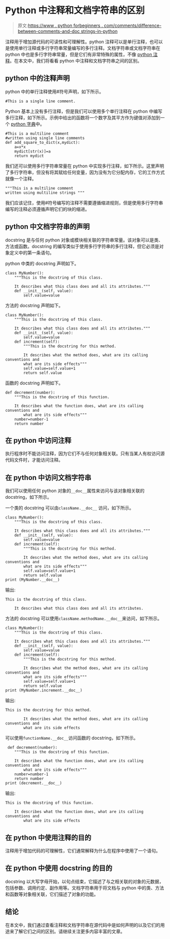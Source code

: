 # Python 中注释和文档字符串的区别

> 原文:[https://www . python forbeginners . com/comments/difference-between-comments-and-doc strings-in-python](https://www.pythonforbeginners.com/comments/difference-between-comments-and-docstrings-in-python)

注释用于增加源代码的可读性和可理解性。python 注释可以是单行注释，也可以是使用单行注释或多行字符串常量编写的多行注释。文档字符串或文档字符串在 python 中也是多行字符串常量，但是它们有非常特殊的属性，不像 [python 注释](https://www.pythonforbeginners.com/comments/comments-in-python)。在本文中，我们将看看 python 中注释和文档字符串之间的区别。

## python 中的注释声明

python 中的单行注释使用#符号声明，如下所示。

```
#This is a single line comment.
```

Python 基本上没有多行注释，但是我们可以使用多个单行注释在 python 中编写多行注释，如下所示。示例中给出的函数将一个数字及其平方作为键值对添加到一个 [python 字典](https://www.pythonforbeginners.com/dictionary/how-to-use-dictionaries-in-python/)中。

```
#This is a multiline comment
#written using single line comments
def add_square_to_dict(x,mydict):
    a=x*x
    mydict[str(x)]=a
    return mydict
```

我们还可以使用多行字符串常量在 python 中实现多行注释，如下所示。这里声明了多行字符串，但没有将其赋给任何变量，因为没有为它分配内存，它的工作方式就像一个注释。

```
"""This is a multiline comment 
written using multiline strings """
```

我们应该记住，使用#符号编写的注释不需要遵循缩进规则，但是使用多行字符串编写的注释必须遵循声明它们的块的缩进。

## python 中文档字符串的声明

docstring 是与任何 python 对象或模块相关联的字符串常量。该对象可以是类、方法或函数。docstring 的编写类似于使用多行字符串的多行注释，但它必须是对象定义中的第一条语句。

python 中类的 docstring 声明如下。

```
class MyNumber():
    """This is the docstring of this class.

    It describes what this class does and all its attributes."""
    def __init__(self, value):
        self.value=value
```

方法的 docstring 声明如下。

```
class MyNumber():
    """This is the docstring of this class.

    It describes what this class does and all its attributes."""
    def __init__(self, value):
        self.value=value
    def increment(self):
        """This is the docstring for this method.

        It describes what the method does, what are its calling conventions and
        what are its side effects"""
        self.value=self.value+1
        return self.value
```

函数的 docstring 声明如下。

```
def decrement(number):
    """This is the docstring of this function.

    It describes what the function does, what are its calling conventions and
        what are its side effects"""
    number=number-1
    return number
```

## 在 python 中访问注释

执行程序时不能访问注释，因为它们不与任何对象相关联。只有当某人有权访问源代码文件时，才能访问注释。

## 在 python 中访问文档字符串

我们可以使用任何 python 对象的`__doc__`属性来访问与该对象相关联的 docstring，如下所示。

一个类的 docstring 可以由`className.__doc__` 访问，如下所示。

```
class MyNumber():
    """This is the docstring of this class.

    It describes what this class does and all its attributes."""
    def __init__(self, value):
        self.value=value
    def increment(self):
        """This is the docstring for this method.

        It describes what the method does, what are its calling conventions and
        what are its side effects"""
        self.value=self.value+1
        return self.value
print (MyNumber.__doc__)
```

输出:

```
This is the docstring of this class.

    It describes what this class does and all its attributes.
```

方法的 docstring 可以使用`className.methodName.__doc__`来访问，如下所示。

```
class MyNumber():
    """This is the docstring of this class.

    It describes what this class does and all its attributes."""
    def __init__(self, value):
        self.value=value
    def increment(self):
        """This is the docstring for this method.

        It describes what the method does, what are its calling conventions and
        what are its side effects"""
        self.value=self.value+1
        return self.value
print (MyNumber.increment.__doc__) 
```

输出:

```
This is the docstring for this method.

        It describes what the method does, what are its calling conventions and
        what are its side effects
```

可以使用`functionName.__doc__`访问函数的 docstring，如下所示。

```
 def decrement(number):
    """This is the docstring of this function.

    It describes what the function does, what are its calling conventions and
        what are its side effects"""
    number=number-1
    return number
print (decrement.__doc__)
```

输出:

```
This is the docstring of this function.

    It describes what the function does, what are its calling conventions and
        what are its side effects
```

## 在 python 中使用注释的目的

注释用于增加代码的可理解性，它们通常解释为什么在程序中使用了一个语句。

## 在 python 中使用 docstring 的目的

docstring 以大写字母开始，以句点结束，它描述了与之相关联的对象的元数据，包括参数、调用约定、副作用等。文档字符串用于将文档与 python 中的类、方法和函数等对象相关联，它们描述了对象的功能。

## 结论

在本文中，我们通过查看注释和文档字符串在源代码中是如何声明的以及它们的用途来了解它们之间的区别。请继续关注更多内容丰富的文章。